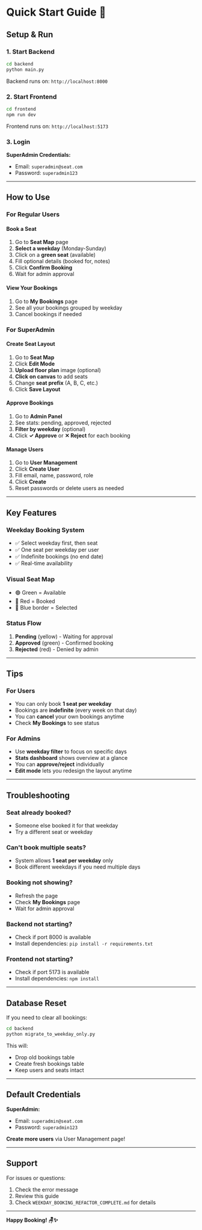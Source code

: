 # Quick Start Guide 🚀

## Setup & Run

### 1. Start Backend
```bash
cd backend
python main.py
```
Backend runs on: `http://localhost:8000`

### 2. Start Frontend
```bash
cd frontend
npm run dev
```
Frontend runs on: `http://localhost:5173`

### 3. Login
**SuperAdmin Credentials:**
- Email: `superadmin@seat.com`
- Password: `superadmin123`

---

## How to Use

### For Regular Users

#### Book a Seat
1. Go to **Seat Map** page
2. **Select a weekday** (Monday-Sunday)
3. Click on a **green seat** (available)
4. Fill optional details (booked for, notes)
5. Click **Confirm Booking**
6. Wait for admin approval

#### View Your Bookings
1. Go to **My Bookings** page
2. See all your bookings grouped by weekday
3. Cancel bookings if needed

### For SuperAdmin

#### Create Seat Layout
1. Go to **Seat Map**
2. Click **Edit Mode**
3. **Upload floor plan** image (optional)
4. **Click on canvas** to add seats
5. Change **seat prefix** (A, B, C, etc.)
6. Click **Save Layout**

#### Approve Bookings
1. Go to **Admin Panel**
2. See stats: pending, approved, rejected
3. **Filter by weekday** (optional)
4. Click **✓ Approve** or **✕ Reject** for each booking

#### Manage Users
1. Go to **User Management**
2. Click **Create User**
3. Fill email, name, password, role
4. Click **Create**
5. Reset passwords or delete users as needed

---

## Key Features

### Weekday Booking System
- ✅ Select weekday first, then seat
- ✅ One seat per weekday per user
- ✅ Indefinite bookings (no end date)
- ✅ Real-time availability

### Visual Seat Map
- 🟢 Green = Available
- 🔴 Red = Booked
- 🔵 Blue border = Selected

### Status Flow
1. **Pending** (yellow) - Waiting for approval
2. **Approved** (green) - Confirmed booking
3. **Rejected** (red) - Denied by admin

---

## Tips

### For Users
- You can only book **1 seat per weekday**
- Bookings are **indefinite** (every week on that day)
- You can **cancel** your own bookings anytime
- Check **My Bookings** to see status

### For Admins
- Use **weekday filter** to focus on specific days
- **Stats dashboard** shows overview at a glance
- You can **approve/reject** individually
- **Edit mode** lets you redesign the layout anytime

---

## Troubleshooting

### Seat already booked?
- Someone else booked it for that weekday
- Try a different seat or weekday

### Can't book multiple seats?
- System allows **1 seat per weekday** only
- Book different weekdays if you need multiple days

### Booking not showing?
- Refresh the page
- Check **My Bookings** page
- Wait for admin approval

### Backend not starting?
- Check if port 8000 is available
- Install dependencies: `pip install -r requirements.txt`

### Frontend not starting?
- Check if port 5173 is available
- Install dependencies: `npm install`

---

## Database Reset

If you need to clear all bookings:
```bash
cd backend
python migrate_to_weekday_only.py
```

This will:
- Drop old bookings table
- Create fresh bookings table
- Keep users and seats intact

---

## Default Credentials

**SuperAdmin:**
- Email: `superadmin@seat.com`
- Password: `superadmin123`

**Create more users** via User Management page!

---

## Support

For issues or questions:
1. Check the error message
2. Review this guide
3. Check `WEEKDAY_BOOKING_REFACTOR_COMPLETE.md` for details

---

**Happy Booking! 🪑✨**
